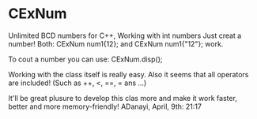 # CExNum
Unlimited BCD numbers for C++, Working with int numbers
Just creat a number!
Both:
  CExNum num1{12};
and
  CExNum num1{"12"};
work.

To cout a number you can use:
  CExNum.disp();

Working with the class itself is really easy.
Also it seems that all operators are included! (Such as ++, <, ==, = ans ...)

It'll be great plusure to develop this clas more and make it work faster, better and more memory-friendly!
ADanayi, April, 9th:  21:17
